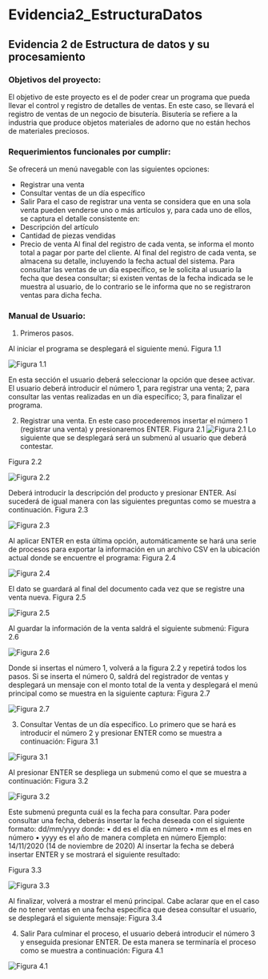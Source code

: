 # Evidencia2_EstructuraDatos
## Evidencia 2 de Estructura de datos y su procesamiento
### Objetivos del proyecto:
El objetivo de este proyecto es el de poder crear un programa que pueda llevar el control y registro de detalles de ventas.
En este caso, se llevará el registro de ventas de un negocio de bisutería.
Bisutería se refiere a la industria que produce objetos materiales de adorno que no están hechos de materiales preciosos.
### Requerimientos funcionales por cumplir:
Se ofrecerá un menú navegable con las siguientes opciones:
- Registrar una venta
- Consultar ventas de un día específico
- Salir
Para el caso de registrar una venta se considera que en una sola venta pueden venderse uno o más artículos y, para cada uno de ellos, se captura el detalle consistente en:
- Descripción del artículo
- Cantidad de piezas vendidas
- Precio de venta
Al final del registro de cada venta, se informa el monto total a pagar por parte del cliente.
Al final del registro de cada venta, se almacena su detalle, incluyendo la fecha actual del sistema.
Para consultar las ventas de un día específico, se le solicita al usuario la fecha que desea consultar; si existen ventas de la fecha indicada se le muestra al usuario, de lo contrario se le informa que no se registraron ventas para dicha fecha.
### Manual de Usuario:
1. Primeros pasos. 

Al iniciar el programa se desplegará el siguiente menú.
Figura 1.1

![Figura 1.1](https://github.com/DanielCruz2906/Evidencia2_EstructuraDatos/blob/main/Capturas/Figura1.1.jpg) 

En esta sección el usuario deberá seleccionar la opción que desee activar.
El usuario deberá introducir el número 1, para registrar una venta; 2, para consultar las ventas realizadas en un día específico; 3, para finalizar el programa.

2. Registrar una venta.
En este caso procederemos insertar el número 1 (registrar una venta) y presionaremos ENTER.
Figura 2.1
![Figura 2.1](https://github.com/DanielCruz2906/Evidencia2_EstructuraDatos/blob/main/Capturas/Figura2.1.jpg) 
Lo siguiente que se desplegará será un submenú al usuario que deberá contestar.

Figura 2.2

![Figura 2.2](https://github.com/DanielCruz2906/Evidencia2_EstructuraDatos/blob/main/Capturas/Figura2.2.jpg) 

Deberá introducir la descripción del producto y presionar ENTER.
Así sucederá de igual manera con las siguientes preguntas como se muestra a continuación.
Figura 2.3

![Figura 2.3](https://github.com/DanielCruz2906/Evidencia2_EstructuraDatos/blob/main/Capturas/Figura2.3.jpg) 

Al aplicar ENTER en esta última opción, automáticamente se hará una serie de procesos para exportar la información en un archivo CSV en la ubicación actual donde se encuentre el programa:
Figura 2.4

![Figura 2.4](https://github.com/DanielCruz2906/Evidencia2_EstructuraDatos/blob/main/Capturas/Figura2.4.jpg) 

El dato se guardará al final del documento cada vez que se registre una venta nueva.
Figura 2.5

![Figura 2.5](https://github.com/DanielCruz2906/Evidencia2_EstructuraDatos/blob/main/Capturas/Figura2.5.jpg) 

Al guardar la información de la venta saldrá el siguiente submenú:
Figura 2.6

![Figura 2.6](https://github.com/DanielCruz2906/Evidencia2_EstructuraDatos/blob/main/Capturas/Figura2.6.jpg)  

Donde si insertas el número 1, volverá a la figura 2.2 y repetirá todos los pasos.
Si se inserta el número 0, saldrá del registrador de ventas y desplegará un mensaje con el monto total de la venta y desplegará el menú principal como se muestra en la siguiente captura:
Figura 2.7

![Figura 2.7](https://github.com/DanielCruz2906/Evidencia2_EstructuraDatos/blob/main/Capturas/Figura2.7.jpg) 

3. Consultar Ventas de un día específico.
Lo primero que se hará es introducir el número 2 y presionar ENTER como se muestra a continuación:
Figura 3.1

![Figura 3.1](https://github.com/DanielCruz2906/Evidencia2_EstructuraDatos/blob/main/Capturas/Figura3.1.jpg) 

Al presionar ENTER se despliega un submenú como el que se muestra a continuación:
Figura 3.2

![Figura 3.2](https://github.com/DanielCruz2906/Evidencia2_EstructuraDatos/blob/main/Capturas/Figura3.2.jpg) 

Este submenú pregunta cuál es la fecha para consultar.
Para poder consultar una fecha, deberás insertar la fecha deseada con el siguiente formato:
dd/mm/yyyy donde:
•	dd es el día en número 
•	mm es el mes en número
•	yyyy es el año de manera completa en número
Ejemplo:
14/11/2020 (14 de noviembre de 2020)
Al insertar la fecha se deberá insertar ENTER y se mostrará el siguiente resultado:


Figura 3.3

![Figura 3.3](https://github.com/DanielCruz2906/Evidencia2_EstructuraDatos/blob/main/Capturas/Figura3.3.jpg) 

Al finalizar, volverá a mostrar el menú principal.
Cabe aclarar que en el caso de no tener ventas en una fecha específica que desea consultar el usuario, se desplegará el siguiente mensaje:
Figura 3.4

4. Salir
Para culminar el proceso, el usuario deberá introducir el número 3 y enseguida presionar ENTER. De esta manera se terminaría el proceso como se muestra a continuación:
Figura 4.1

![Figura 4.1](https://github.com/DanielCruz2906/Evidencia2_EstructuraDatos/blob/main/Capturas/Figura4.1.jpg) 

